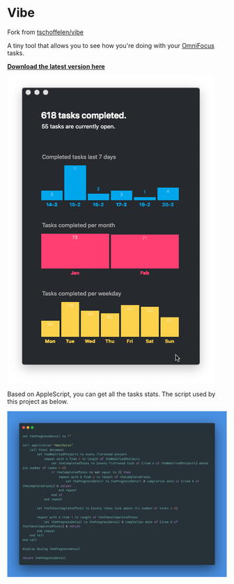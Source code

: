 # Vibe

Fork from [tschoffelen/vibe](https://github.com/tschoffelen/vibe)

A tiny tool that allows you to see how you're doing with your [OmniFocus](https://www.omnigroup.com/omnifocus/) tasks.

**[Download the latest version here](https://github.com/tschoffelen/vibe/releases)**

![Screenshot](screenshot.png)


Based on AppleScript, you can get all the tasks stats. The script used by this project as below.

![Applescript](applescript.png)